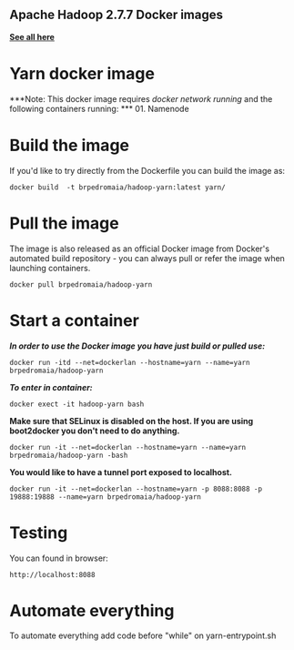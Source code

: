 ## Apache Hadoop 2.7.7 Docker images
**[See all here](https://hub.docker.com/r/brpedromaia/hadoop/)**
# Yarn docker image

***Note: This docker image requires *docker network running* and the following containers running: ***
    01. Namenode


# Build the image

If you'd like to try directly from the Dockerfile you can build the image as:

```
docker build  -t brpedromaia/hadoop-yarn:latest yarn/ 
```
# Pull the image

The image is also released as an official Docker image from Docker's automated build repository - you can always pull or refer the image when launching containers.

```
docker pull brpedromaia/hadoop-yarn
```

# Start a container

***In order to use the Docker image you have just build or pulled use:***

```
docker run -itd --net=dockerlan --hostname=yarn --name=yarn brpedromaia/hadoop-yarn
```

***To enter in container:***

```
docker exect -it hadoop-yarn bash
```

**Make sure that SELinux is disabled on the host. If you are using boot2docker you don't need to do anything.**

```
docker run -it --net=dockerlan --hostname=yarn --name=yarn brpedromaia/hadoop-yarn -bash
```

**You would like to have a tunnel port exposed to localhost.**

```
docker run -it --net=dockerlan --hostname=yarn -p 8088:8088 -p 19888:19888 --name=yarn brpedromaia/hadoop-yarn 
```

# Testing

You can found in browser:

```
http://localhost:8088 
```


# Automate everything

To automate everything add code before "while" on yarn-entrypoint.sh
